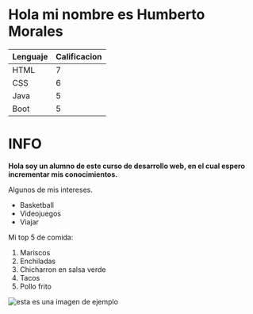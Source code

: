 
# Hola mi nombre es Humberto Morales


|Lenguaje | Calificacion|
|---------|-------------|
|HTML     |    7        |
|CSS      |    6        |
|Java     |    5        |
| Boot    |    5        |


# INFO 

**Hola soy un alumno de este curso de desarrollo web, en el cual espero incrementar 
mis conocimientos.**

Algunos de mis intereses.
- Basketball
- Videojuegos
- Viajar

Mi top 5 de comida:
1. Mariscos
2. Enchiladas
3. Chicharron en salsa verde
4. Tacos
5. Pollo frito



![esta es una imagen de ejemplo](https://media.vogue.es/photos/5ea1dfcae7a75f000938445e/2:3/w_1920,c_limit/GettyImages-52298709.jpg)




